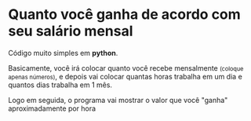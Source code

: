# Quanto você ganha de acordo com seu salário mensal
<p>Código muito simples em <strong>python</strong>.</p>
<p>Basicamente, você irá colocar quanto você recebe mensalmente <small>(coloque apenas números)</small>, e depois vai colocar quantas horas trabalha em um dia e quantos dias trabalha em 1 mês.</p>
<p>Logo em seguida, o programa vai mostrar o valor que você "ganha" aproximadamente por hora</p>
